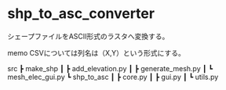 # shp_to_asc_converter
シェープファイルをASCⅡ形式のラスタへ変換する。

memo
CSVについては列名は（X,Y）という形式にする。

src
 ┣ make_shp
 ┃ ┣ add_elevation.py
 ┃ ┣ generate_mesh.py
 ┃ ┗ mesh_elec_gui.py
 ┗ shp_to_asc
 ┃ ┣ core.py
 ┃ ┣ gui.py
 ┃ ┗ utils.py

